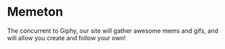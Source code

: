 # Memeton
The concurrent to Giphy, our site will gather awesome mems and gifs, and will allow you create and follow your own!
